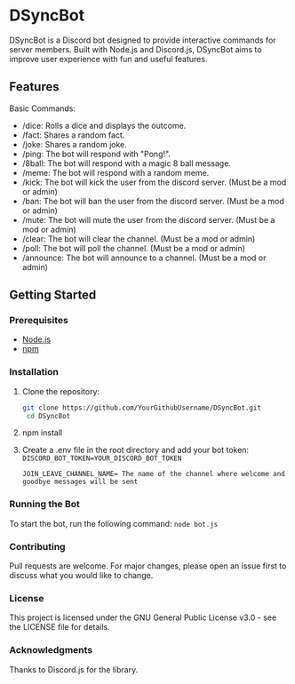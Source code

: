 # DSyncBot

DSyncBot is a Discord bot designed to provide interactive commands for server members. Built with Node.js and Discord.js, DSyncBot aims to improve user experience with fun and useful features.

## Features

Basic Commands:

- /dice: Rolls a dice and displays the outcome.
- /fact: Shares a random fact.
- /joke: Shares a random joke.
- /ping: The bot will respond with "Pong!".
- /8ball: The bot will respond with a magic 8 ball message.
- /meme: The bot will respond with a random meme.
- /kick: The bot will kick the user from the discord server. (Must be a mod or admin)
- /ban: The bot will ban the user from the discord server. (Must be a mod or admin)
- /mute: The bot will mute the user from the discord server. (Must be a mod or admin)
- /clear: The bot will clear the channel. (Must be a mod or admin)
- /poll: The bot will poll the channel. (Must be a mod or admin)
- /announce: The bot will announce to a channel. (Must be a mod or admin)

## Getting Started

### Prerequisites

- [Node.js](https://nodejs.org/)
- [npm](https://www.npmjs.com/)

### Installation

1. Clone the repository:
   ```bash
   git clone https://github.com/YourGithubUsername/DSyncBot.git
    cd DSyncBot
2. npm install
3. Create a .env file in the root directory and add your bot token:
   ```DISCORD_BOT_TOKEN=YOUR_DISCORD_BOT_TOKEN```

   ```JOIN_LEAVE_CHANNEL_NAME= The name of the channel where welcome and goodbye messages will be sent```

### Running the Bot
To start the bot, run the following command:
```node bot.js```

### Contributing
Pull requests are welcome. For major changes, please open an issue first to discuss what you would like to change.

### License
This project is licensed under the GNU General Public License v3.0 - see the LICENSE file for details.

### Acknowledgments
Thanks to Discord.js for the library.
